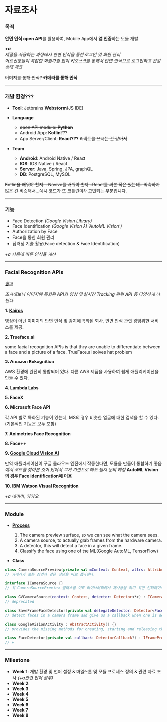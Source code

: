 # 자료조사

### 목적
**안면 인식 open API**를 활용하여, Mobile App에서 **앱 인증**하는 모듈 개발

***+a** <br>제품을 사용하는 과정에서 안면 인식을 통한 로그인 및 회원 관리<br>어르신분들이 복잡한 회원가입 없이 키오스크를 통해서 안면 인식으로 로그인하고 건강 상태 체크*

~~이미지를 통해 인식? **카메라를 통해 인식**~~

---

### 개발 환경???
  - **Tool**: Jetbrains **Webstorm**(JS IDE)
  - **Language**
    - ~~open API module: **Python**~~
    - Android App: **Kotlin**???
    - App Server/Client: **React???** ~~리액트를 쓰시는 것 같아서~~
    
  - **Team**
    - **Android**: Android Native / React
    - **IOS**: IOS Native / React
    - **Server**: Java, Spring, JPA, graphQL
    - **DB**: PostgreSQL, MySQL

~~Kotlin을 배워야 할지... Navive를 배워야 할지...React를 써본 적은 있는데...익숙하지 않은 건 비슷해서...예시 코드가 또 코틀린이라 고민되는 부분입니다.~~

---

### 기능
  - Face Detection *(Google Vision Library)*
  - Face Identification *(Google Vision AI 'AutoML Vision')*
  - Authorization by Face
  - Face을 통한 회원 관리
  - 딥러닝 기술 활용(Face detection & Face Identification)
  
  *+a 사용에 따른 인식율 개선*

---

### Facial Recognition APIs
*[참고](https://blog.rapidapi.com/top-facial-recognition-apis/)*

*조사해보니 이미지에 특화된 API와 영상 및 실시간 Tracking 관련 API 등 다양하게 나뉜다*
  
   **1. [Kairos](https://www.kairos.com/)**
  
   영상이 아닌 이미지의 안면 인식 및 감지에 특화된 회사. 안면 인식 관련 광범위한 서비스를 제공.
  
   **2. Trueface.ai**
  
   some facial recognition APIs is that they are unable to differentiate between a face and a picture of a face. TrueFace.ai solves hat problem
    
   **3. Amazon Rekognition**
    
   AWS 환경에 완전히 통합되어 있다. 다른 AWS 제품을 사용하여 쉽게 애플리케이션을 만들 수 있다.
  
   **4. Lambda Labs**
  
   **5. FaceX**
    
   **6. Microsoft Face API**
    
   각 API 별로 특화된 기능이 있는데, MS의 경우 비슷한 얼굴에 대한 검색을 할 수 있다. (기본적인 기능은 모두 포함)
    
   **7. Animetrics Face Recognition**
    
   **8. Face++**
    
   **9. [Google Cloud Vision AI](https://cloud.google.com/vision/automl/docs/)**
    
   만약 애플리케이션이 구글 클라우드 엔진에서 작동한다면, 모듈을 만들어 통합하기 좋음<br>
   *예시 코드를 찾아본 것이 있어서 그거 기반으로 해도 될지 문의 예정*
   **AutoML Vision의 경우 Face identification에 이용**
  
   **10. IBM Watson Visual Recognition**
    
   *+a 네이버, 카카오* 
 
---

### Module
  - **[Process](https://github.com/apkelly/devnibbles_facial_recognition_with_android)**
    1. The camera preview surface, so we can see what the camera sees.
    2. A camera source, to actually grab frames from the hardware camera.
    3. A detector, this will detect a face in a given frame.
    4. Classify the face using one of the ML(Google AutoML, TensorFlow)
  
  - **Class**
```kotlin
class CameraSourcePreview(private val mContext: Context, attrs: AttributeSet) : ViewGroup(mContext, attrs){}
// 카메라가 보는 장면과 같은 장면을 따로 뽑아낸다.

interface ICameraSource {}
// 위 CameraSourcePreview 클래스를 여러 라이브러리에서 재사용을 하기 위한 인터페이스

class GVCameraSource(context: Context, detector: Detector<*>) : ICameraSource {}
// deprecated

class SaveFrameFaceDetector(private val delegateDetector: Detector<Face>) : Detector<Face>() {}
// detect faces in a camera frame and give us a callback when one is detected.

class GoogleVisionActivity : AbstractActivity() {}
// provides the missing methods for creating, starting and releasing the camera source. And also creates the face tracker to be used by the camera source to detect faces

class FaceDetector(private val callback: DetectorCallback?) : IFrameProcessor {}
// +
```

---

### Milestone
- **Week 1**: 개발 환경 및 언어 설정 & 마일스톤 및 모듈 프로세스 정의 & 관련 자료 조사 *(+a관련 언어 공부)*
- **Week 2**: 
- **Week 3**
- **Week 4**
- **Week 5**
- **Week 6**
- **Week 7**
- **Week 8**

